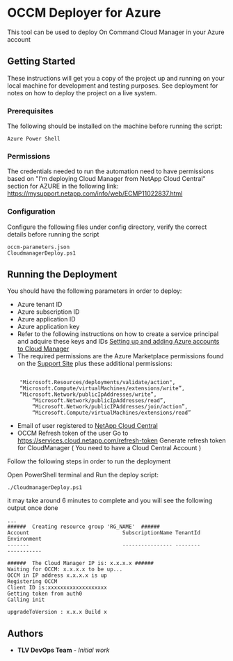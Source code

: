 # OCCM Deployer for Azure

This tool can be used to deploy On Command Cloud Manager in your Azure account

## Getting Started

These instructions will get you a copy of the project up and running on your local machine for development and testing purposes. See deployment for notes on how to deploy the project on a live system.

### Prerequisites

The following should be installed on the machine before running the script:

```
Azure Power Shell
```

### Permissions

The credentials needed to run the automation need to have permissions based on "I'm deploying Cloud Manager from NetApp Cloud Central" section for AZURE in the following link: https://mysupport.netapp.com/info/web/ECMP11022837.html

### Configuration

Configure the following files under config directory, verify the correct details before running the script

```
occm-parameters.json
CloudmanagerDeploy.ps1
```

## Running the Deployment


You should have the following parameters in order to deploy:

* Azure tenant ID
* Azure subscription ID
* Azure application ID
* Azure application key
* Refer to the following instructions on how to create a service principal and adquire these keys and IDs
  [Setting up and adding Azure accounts to Cloud Manager](https://docs.netapp.com/us-en/occm/task_adding_cloud_accounts.html#azure)
* The required permissions are the Azure Marketplace permissions found on the [Support Site](https://mysupport.netapp.com/info/web/ECMP11022837.html) plus these additional permissions:
```

	"Microsoft.Resources/deployments/validate/action",
	“Microsoft.Compute/virtualMachines/extensions/write”,
	“Microsoft.Network/publicIpAddresses/write”,
        “Microsoft.Network/publicIpAddresses/read”,
        “Microsoft.Network/publicIPAddresses/join/action”,
        “Microsoft.Compute/virtualMachines/extensions/read”  

 ```
* Email of user registered to [NetApp Cloud Central](https://cloud.netapp.com)
* OCCM Refresh token of the user Go to https://services.cloud.netapp.com/refresh-token
  Generate refresh token for CloudManager ( You need to have a Cloud Central Account )




Follow the following steps in order to run the deployment

Open PowerShell terminal and Run the deploy script:

```
./CloudmanagerDeploy.ps1
```

it may take around 6 minutes to complete and you will see the following output once done

```
...
######  Creating resource group 'RG_NAME'  ######                                                                                                                                                        Account                              SubscriptionName TenantId                             Environment
-------                              ---------------- --------                             -----------

######  The Cloud Manager IP is: x.x.x.x ######
Waiting for OCCM: x.x.x.x to be up...
OCCM in IP address x.x.x.x is up
Registering OCCM
Client ID is:xxxxxxxxxxxxxxxxxxx
Getting token from auth0
Calling init

upgradeToVersion : x.x.x Build x

```

## Authors

* **TLV DevOps Team** - *Initial work*

